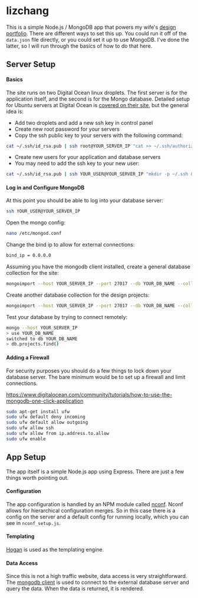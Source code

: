 # lizchang

This is a simple Node.js / MongoDB app that powers my wife's [design portfolio](http://lizchangdesign.com). There are different ways to set this up. You could run it off of the `data.json` file directly, or you could set it up to use MongoDB. I've done the latter, so I will run through the basics of how to do that here.

## Server Setup

#### Basics

The site runs on two Digital Ocean linux droplets. The first server is for the application itself, and the second is for the Mongo database. Detailed setup for Ubuntu servers at Digital Ocean is [covered on their site](https://www.digitalocean.com/community/tutorials/initial-server-setup-with-ubuntu-14-04), but the general idea is:

* Add two droplets and add a new ssh key in control panel
* Create new root password for your servers
* Copy the ssh public key to your servers with the following command:
```bash
cat ~/.ssh/id_rsa.pub | ssh root@YOUR_SERVER_IP "cat >> ~/.ssh/authorized_keys"
```
* Create new users for your application and database servers
* You may need to add the ssh key to your new user:
```bash
cat ~/.ssh/id_rsa.pub | ssh YOUR_USER@YOUR_SERVER_IP "mkdir -p ~/.ssh && cat >>  ~/.ssh/authorized_keys"
```

#### Log in and Configure MongoDB

At this point you should be able to log into your database server:
```bash
ssh YOUR_USER@YOUR_SERVER_IP
```

Open the mongo config:
```bash
nano /etc/mongod.conf
```

Change the bind ip to allow for external connections:
```bash
bind_ip = 0.0.0.0
```

Assuming you have the mongodb client installed, create a general database collection for the site:
```bash
mongoimport --host YOUR_SERVER_IP --port 27017 --db YOUR_DB_NAME --collection site --drop --file data-mongo-site.json
```

Create another database collection for the design projects:
```bash
mongoimport --host YOUR_SERVER_IP --port 27017 --db YOUR_DB_NAME --collection projects --drop --file data-mongo-projects.json
```

Test your database by trying to connect remotely:
```bash
mongo --host YOUR_SERVER_IP
> use YOUR_DB_NAME
switched to db YOUR_DB_NAME
> db.projects.find()
```

#### Adding a Firewall

For security purposes you should do a few things to lock down your database server. The bare minimum would be to set up a firewall and limit connections.

https://www.digitalocean.com/community/tutorials/how-to-use-the-mongodb-one-click-application

```bash
sudo apt-get install ufw
sudo ufw default deny incoming
sudo ufw default allow outgoing
sudo ufw allow ssh
sudo ufw allow from ip.address.to.allow
sudo ufw enable
```

## App Setup

The app itself is a simple Node.js app using Express. There are just a few things worth pointing out.

#### Configuration

The app configuration is handled by an NPM module called [nconf](https://github.com/indexzero/nconf). Nconf allows for hierarchical configuration merges. So in this case there is a config on the server and a default config for running locally, which you can see in `nconf_setup.js`.

#### Templating

[Hogan](http://twitter.github.io/hogan.js/) is used as the templating engine.

#### Data Access

Since this is not a high traffic website, data access is very straightforward.  The [mongodb client](https://mongodb.github.io/node-mongodb-native/api-generated/mongoclient.html) is used to connect to the external database server and query the data. When the data is returned, it is rendered.
